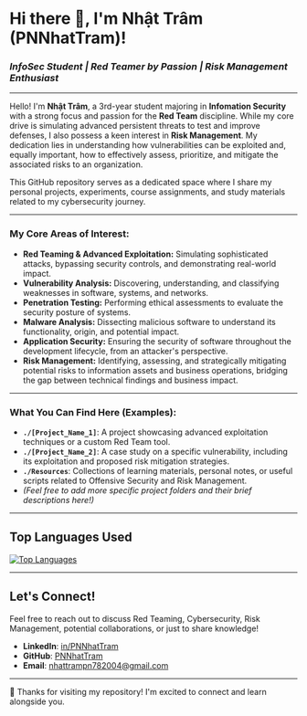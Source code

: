 # Hi there 👋, I'm Nhật Trâm (PNNhatTram)!

### *InfoSec Student | Red Teamer by Passion | Risk Management Enthusiast*

---

Hello! I'm **Nhật Trâm**, a 3rd-year student majoring in **Infomation Security** with a strong focus and passion for the **Red Team** discipline. While my core drive is simulating advanced persistent threats to test and improve defenses, I also possess a keen interest in **Risk Management**. My dedication lies in understanding how vulnerabilities can be exploited and, equally important, how to effectively assess, prioritize, and mitigate the associated risks to an organization.

This GitHub repository serves as a dedicated space where I share my personal projects, experiments, course assignments, and study materials related to my cybersecurity journey.

---

### **My Core Areas of Interest:**

* **Red Teaming & Advanced Exploitation:** Simulating sophisticated attacks, bypassing security controls, and demonstrating real-world impact.
* **Vulnerability Analysis:** Discovering, understanding, and classifying weaknesses in software, systems, and networks.
* **Penetration Testing:** Performing ethical assessments to evaluate the security posture of systems.
* **Malware Analysis:** Dissecting malicious software to understand its functionality, origin, and potential impact.
* **Application Security:** Ensuring the security of software throughout the development lifecycle, from an attacker's perspective.
* **Risk Management:** Identifying, assessing, and strategically mitigating potential risks to information assets and business operations, bridging the gap between technical findings and business impact.

---

### **What You Can Find Here (Examples):**

* **`./[Project_Name_1]`**: A project showcasing advanced exploitation techniques or a custom Red Team tool.
* **`./[Project_Name_2]`**: A case study on a specific vulnerability, including its exploitation and proposed risk mitigation strategies.
* **`./Resources`**: Collections of learning materials, personal notes, or useful scripts related to Offensive Security and Risk Management.
* *(Feel free to add more specific project folders and their brief descriptions here!)*

---

## Top Languages Used

[![Top Languages](https://github-readme-stats.vercel.app/api/top-langs/?username=PNNhatTram&layout=compact&theme=radical)](https://github.com/anuraghazra/github-readme-stats)

---

## Let's Connect!

Feel free to reach out to discuss Red Teaming, Cybersecurity, Risk Management, potential collaborations, or just to share knowledge!

* **LinkedIn**: [in/PNNhatTram](https://www.linkedin.com/in/PNNhatTram/)
* **GitHub**: [PNNhatTram](https://github.com/PNNhatTram)
* **Email**: [nhattrampn782004@gmail.com](mailto:nhattrampn782004@gmail.com)

---

📧 Thanks for visiting my repository! I'm excited to connect and learn alongside you.
